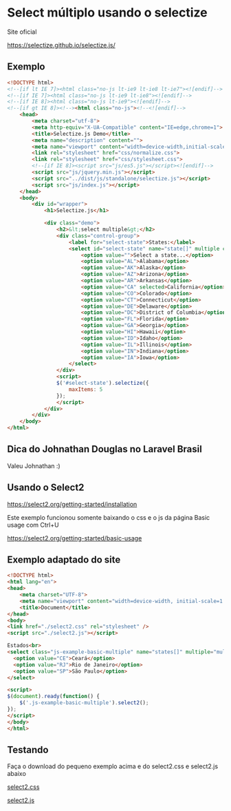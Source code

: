 # Select múltiplo usando o selectize

Site oficial

https://selectize.github.io/selectize.js/

## Exemplo

```html
<!DOCTYPE html>
<!--[if lt IE 7]><html class="no-js lt-ie9 lt-ie8 lt-ie7"><![endif]-->
<!--[if IE 7]><html class="no-js lt-ie9 lt-ie8"><![endif]-->
<!--[if IE 8]><html class="no-js lt-ie9"><![endif]-->
<!--[if gt IE 8]><!--><html class="no-js"><!--<![endif]-->
	<head>
		<meta charset="utf-8">
		<meta http-equiv="X-UA-Compatible" content="IE=edge,chrome=1">
		<title>Selectize.js Demo</title>
		<meta name="description" content="">
		<meta name="viewport" content="width=device-width,initial-scale=1,maximum-scale=1">
		<link rel="stylesheet" href="css/normalize.css">
		<link rel="stylesheet" href="css/stylesheet.css">
		<!--[if IE 8]><script src="js/es5.js"></script><![endif]-->
		<script src="js/jquery.min.js"></script>
		<script src="../dist/js/standalone/selectize.js"></script>
		<script src="js/index.js"></script>
	</head>
    <body>
		<div id="wrapper">
			<h1>Selectize.js</h1>

			<div class="demo">
				<h2>&lt;select multiple&gt;</h2>
				<div class="control-group">
					<label for="select-state">States:</label>
					<select id="select-state" name="state[]" multiple class="demo-default" style="width:50%" placeholder="Select a state...">
						<option value="">Select a state...</option>
						<option value="AL">Alabama</option>
						<option value="AK">Alaska</option>
						<option value="AZ">Arizona</option>
						<option value="AR">Arkansas</option>
						<option value="CA" selected>California</option>
						<option value="CO">Colorado</option>
						<option value="CT">Connecticut</option>
						<option value="DE">Delaware</option>
						<option value="DC">District of Columbia</option>
						<option value="FL">Florida</option>
						<option value="GA">Georgia</option>
						<option value="HI">Hawaii</option>
						<option value="ID">Idaho</option>
						<option value="IL">Illinois</option>
						<option value="IN">Indiana</option>
						<option value="IA">Iowa</option>						
					</select>
				</div>
				<script>
				$('#select-state').selectize({
					maxItems: 5
				});
				</script>
			</div>
		</div>
	</body>
</html>
```
## Dica do Johnathan Douglas no Laravel Brasil

Valeu Johnathan :)

## Usando o Select2

https://select2.org/getting-started/installation

Este exemplo funcionou somente baixando o css e o js da página Basic usage com Ctrl+U

https://select2.org/getting-started/basic-usage

## Exemplo adaptado do site

```html
<!DOCTYPE html>
<html lang="en">
<head>
    <meta charset="UTF-8">
    <meta name="viewport" content="width=device-width, initial-scale=1.0">
    <title>Document</title>
</head>
<body>
<link href="./select2.css" rel="stylesheet" />
<script src="./select2.js"></script>

Estados<br>
<select class="js-example-basic-multiple" name="states[]" multiple="multiple">
  <option value="CE">Ceará</option>
  <option value="RJ">Rio de Janeiro</option>
  <option value="SP">São Paulo</option>
</select>

<script>
$(document).ready(function() {
    $('.js-example-basic-multiple').select2();
});
</script>
</body>
</html>
```
## Testando
Faça o download do pequeno exemplo acima e do select2.css e select2.js abaixo

[select2.css](https://raw.githubusercontent.com/ribafs/tutoriais/master/2Frontend/JS/select2.css)

[select2.js](https://raw.githubusercontent.com/ribafs/tutoriais/master/2Frontend/JS/select2.js)
